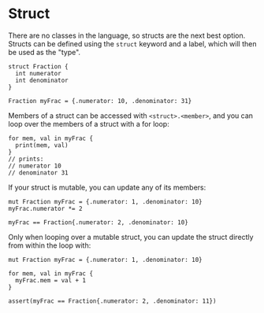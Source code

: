# Struct

There are no classes in the language, so structs are the next best option. Structs can be defined using the `struct` keyword and a label, which will then be used as the "type".

```nc
struct Fraction {
  int numerator
  int denominator
}

Fraction myFrac = {.numerator: 10, .denominator: 31}
```

Members of a struct can be accessed with `<struct>.<member>`, and you can loop over the members of a struct with a for loop:

```nc
for mem, val in myFrac {
  print(mem, val)
}
// prints:
// numerator 10
// denominator 31
```

If your struct is mutable, you can update any of its members:

```nc
mut Fraction myFrac = {.numerator: 1, .denominator: 10}
myFrac.numerator *= 2

myFrac == Fraction{.numerator: 2, .denominator: 10}
```

Only when looping over a mutable struct, you can update the struct directly from within the loop with:

```nc
mut Fraction myFrac = {.numerator: 1, .denominator: 10}

for mem, val in myFrac {
  myFrac.mem = val + 1
}

assert(myFrac == Fraction{.numerator: 2, .denominator: 11})
```
